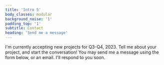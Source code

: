 ```yaml
---
title: 'Intro 5'
body_classes: modular
background_noise: '1'
padding_top: '1'
subtitle: Contact
heading: 'Send me a message'
---
```


I'm currently accepting new projects for Q3-Q4, 2023. Tell me about your project, and start the conversation! You may send me a message using the form below, or an email. I'll respond to you soon.
